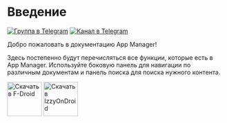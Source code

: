 # Введение

[![Группа в Telegram](https://img.shields.io/badge/TG-Group-blue?logo=telegram)](https://t.me/AppManagerAndroid) [![Канал в Telegram](https://img.shields.io/badge/TG-Channel-blue?logo=telegram)](https://t.me/AppManagerChannel)

Добро пожаловать в документацию App Manager!

Здесь постепенно будут перечисляться все функции, которые есть в App Manager. Используйте боковую панель для навигации по различным документам и панель поиска для поиска нужного контента.

[<img src="https://fdroid.gitlab.io/artwork/badge/get-it-on.png"
alt="Скачать в F-Droid"
height="80" />](https://f-droid.org/packages/io.github.muntashirakon.AppManager) [<img src="https://gitlab.com/IzzyOnDroid/repo/-/raw/master/assets/IzzyOnDroid.png"
alt="Скачать в IzzyOnDroid"
height="80" />](https://apt.izzysoft.de/fdroid/index/apk/io.github.muntashirakon.AppManager)

